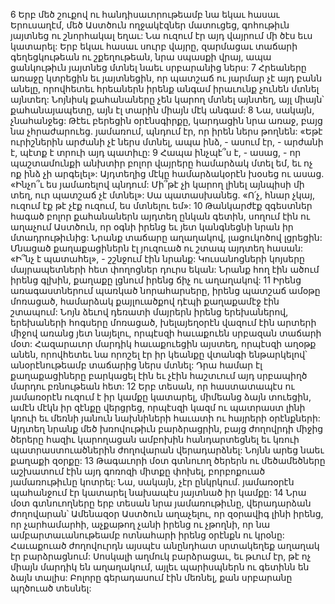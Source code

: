 6 Երբ մեծ շուքով ու հանդիսաւորութեամբ նա եկաւ հասաւ Երուսաղէմ, մեծ Աստծուն ողջակէզներ մատուցեց, գոհութիւն յայտնեց ու շնորհակալ եղաւ: Նա ուզում էր այդ վայրում մի ծէս եւս կատարել: Երբ եկաւ հասաւ սուրբ վայրը, զարմացաւ տաճարի գեղեցկութեան ու շքեղութեան, նրա սպասքի վրայ, ապա ցանկութիւն յայտնեց մտնել նաեւ սրբարանից ներս: 7 Հրեաները առաջը կտրեցին եւ յայտնեցին, որ պատշաճ ու յարմար չէ այդ բանն անելը, որովհետեւ հրեաներն իրենք անգամ իրաւունք չունեն մտնել այնտեղ: Նոյնիսկ քահանաները չեն կարող մտնել այնտեղ, այլ միայն՝ քահանայապետը, այն էլ տարին միայն մէկ անգամ: 8 Նա, սակայն, չնահանջեց: Թէեւ բերեցին օրէնսգիրքը, կարդացին նրա առաջ, բայց նա չհրաժարուեց. յամառում, պնդում էր, որ իրեն ներս թողնեն: «Եթէ ուրիշներին արժանի չէ ներս մտնել, ապա ինձ, - ասում էր, - արժանի է, պէտք է տրուի այդ պատիւը: 9 Հապա ինչպէ՞ս է, - ասաց, - որ պաշտամունքի անխտիր բոլոր վայրերը համարձակ մտել եմ, եւ ոչ ոք ինձ չի արգելել»: Այդտեղից մէկը համարձակօրէն խօսեց ու ասաց. «Ինչո՞ւ ես յամառելով պնդում: Մի՞թէ չի կարող լինել այնպիսի մի տեղ, ուր պատշաճ չէ մտնել»: Սա պատասխանեց. «Ո՛չ, հնար չկայ, ուզում էք թէ չէք ուզում, ես մտնելու եմ»:
10 Թանկարժէք զգեստներ հագած բոլոր քահանաներն այդտեղ ընկան գետին, սողում էին ու աղաչում Աստծուն, որ օգնի իրենց եւ յետ կանգնեցնի նրան իր մտադրութիւնից: Նրանք տաճարը աղաղակով, լացուկոծով լցրեցին: Մնացած քաղաքացիներն էլ յուզուած ու շտապ այդտեղ հասան: «Ի՞նչ է պատահել», - շշնջում էին նրանք: Կուսանոցների կոյսերը մայրապետների հետ փողոցներ դուրս եկան: Նրանք հող էին ածում իրենց գլխին, քաղաքը լցնում իրենց ճիչ ու աղաղակով: 11 Իրենց առագաստներում պառկած նորահարսերը, իրենց պատշաճ ամօթը մոռացած, համարձակ քայլուածքով դէպի քաղաքամէջ էին շտապում: Նոյն ձեւով դեռատի մայրերն իրենց երեխաներով, երեխաների հոգսերը մոռացած, խելայեղօրէն վազում էին արտերի միջով առանց յետ նայելու, որպէսզի հաւաքուեն սրբազան տաճարի մօտ: Հազարաւոր մարդիկ հաւաքուեցին այստեղ, որպէսզի աղօթք անեն, որովհետեւ նա որոշել էր իր կեանքը վտանգի ենթարկելով՝ անօրէնութեամբ տաճարից ներս մտնել: Դրա համար էլ քաղաքացիները բարկացել էին եւ չէին հաշտւում այդ սրբապիղծ մարդու բռնութեան հետ:
12 Երբ տեսան, որ հաստատապէս ու յամառօրէն ուզում է իր կամքը կատարել, միմեանց ձայն տուեցին, ամէն մէկն իր զէնքը վերցրեց, որպէսզի կազմ ու պատրաստ լինի կռուի եւ մեռնի յանուն նախնիների հաւատի ու հայրերի օրէնքների: Այդտեղ նրանք մեծ խռովութիւն բարձրացրին, բայց ժողովրդի միջից ծերերը հազիւ կարողացան ամբոխին հանդարտեցնել եւ կռուի պատրաստուածներին ժողովարան վերադարձնել: Նոյնն արեց նաեւ քաղաքի զօրքը: 13 Թագաւորի մօտ գտնուող ծերերն ու մեծամեծները աշխատում էին այդ գոռոզի միտքը փոխել, բորբոքուած յամառութիւնը կոտրել: Նա, սակայն, չէր ընկրկում. յամառօրէն պահանջում էր կատարել նախապէս յայտնած իր կամքը: 14 Նրա մօտ գտնուողները երբ տեսան նրա յամառութիւնը, վերադարձան ժողովարան՝ Ամենազօր Աստծուն աղաչելու, որ զօրավիգ լինի իրենց, որ չարհամարհի, աչքաթող չանի իրենց ու չթողնի, որ նա ամբարտաւանութեամբ ոտնահարի իրենց օրէնքն ու կրօնը: Հաւաքուած ժողովուրդն այսպէս անընդհատ սրտակեղեք աղաղակ էր բարձրացնում: Սոսկալի աղմուկ բարձրացաւ, եւ թւում էր, թէ ոչ միայն մարդիկ են աղաղակում, այլեւ պարիսպներն ու գետինն են ձայն տալիս: Բոլորը գերադասում էին մեռնել, քան սրբարանը պղծուած տեսնել:
